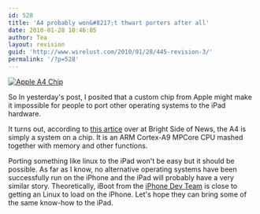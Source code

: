 ```yaml
---
id: 528
title: 'A4 probably won&#8217;t thwart porters after all'
date: 2010-01-28 10:46:05
author: Tea
layout: revision
guid: 'http://www.wirelust.com/2010/01/28/445-revision-3/'
permalink: '/?p=528'
---
```


[![Apple A4 Chip](http://www.wirelust.com/blog/wp-content/uploads/2010/01/a4-apple-chip-top-1-300x168.jpg "Apple A4 Chip")](http://www.wirelust.com/blog/wp-content/uploads/2010/01/a4-apple-chip-top-1.jpg)

So In yesterday's post, I posited that a custom chip from Apple might make it impossible for people to port other operating systems to the iPad hardware.

It turns out, according to [this artice](http://www.brightsideofnews.com/news/2010/1/27/apple-a4-soc-unveiled---its-an-arm-cpu-and-the-gpu!.aspx) over at Bright Side of News, the A4 is simply a system on a chip. It is an ARM Cortex-A9 MPCore CPU mashed together with memory and other functions.

Porting something like linux to the iPad won't be easy but it should be possible. As far as I know, no alternative operating systems have been successfully run on the iPhone and the iPad will probably have a very similar story. Theoretically, iBoot from the [iPhone Dev Team](http://wikee.iphwn.org/) is close to getting an Linux to load on the iPhone. Let's hope they can bring some of the same know-how to the iPad.